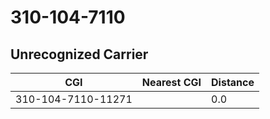 # 310-104-7110
## Unrecognized Carrier


| CGI | Nearest CGI | Distance |
|-----|-------------|----------|
| 310-104-7110-11271 |  | 0.0 |
